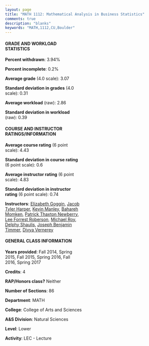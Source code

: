```yaml
---
layout: page
title: "MATH 1112: Mathematical Analysis in Business Statistics"
comments: true
description: "blanks"
keywords: "MATH,1112,CU,Boulder"
---
```

<head>
<script src="https://ajax.googleapis.com/ajax/libs/jquery/2.1.3/jquery.min.js"></script>
<script src="https://dl.dropboxusercontent.com/s/pc42nxpaw1ea4o9/highcharts.js?dl=0"></script>
<!-- <script src="../assets/js/highcharts.js"></script> -->
<style type="text/css">@font-face {
	font-family: "Bebas Neue";
	src: url(https://www.filehosting.org/file/details/544349/BebasNeue Regular.otf) format("opentype");
	}
	h1.Bebas { 
		font-family: "Bebas Neue", Verdana, Tahoma;
	}
</style>
</head>
<body>
	<div id="container" style="float: right; width: 45%; height: 88%; margin-left: 2.5%; margin-right: 2.5%;"></div>
	<script language="JavaScript">
		$(document).ready(function() {
		var chart = {type: 'column'};
		var title = {text: 'Grade Distribution'};
		var xAxis = {categories: ['A','B','C','D','F'],crosshair: true};
		var yAxis = {min: 0,title: {text: 'Percentage'}};
		var tooltip = {headerFormat: '<center><b><span style="font-size:20px">{point.key}</span></b></center>',
		               pointFormat: '<td style="padding:0"><b>{point.y:.1f}%</b></td>',
		               footerFormat: '</table>',shared: true,useHTML: true};
		var plotOptions = {column: {pointPadding: 0.0,borderWidth: 0}};  
		var credits = {enabled: false};var series= [{name: 'Percent',data: [39.77,38.62,14.59,4.18,2.85,]}];
		var json = {};
		json.chart = chart;
		json.title = title;
		json.tooltip = tooltip;
		json.xAxis = xAxis;
		json.yAxis = yAxis;  
		json.series = series;
		json.plotOptions = plotOptions;  
		json.credits = credits;
		$('#container').highcharts(json);
	});
	</script>
</body>
			   
#### GRADE AND WORKLOAD STATISTICS

**Percent withdrawn**: 3.94%

**Percent incomplete**: 0.2%

**Average grade** (4.0 scale): 3.07

**Standard deviation in grades** (4.0 scale): 0.31

**Average workload** (raw): 2.86

**Standard deviation in workload** (raw): 0.39

#### COURSE AND INSTRUCTOR RATINGS/INFORMATION

**Average course rating** (6 point scale): 4.43

**Standard deviation in course rating** (6 point scale): 0.6

**Average instructor rating** (6 point scale): 4.83

**Standard deviation in instructor rating** (6 point scale): 0.74

**Instructors**: <a href='../../instructors/Elizabeth_Goggin'>Elizabeth Goggin</a>, <a href='../../instructors/Jacob_Tyler_Harper'>Jacob Tyler Harper</a>, <a href='../../instructors/Kevin_Manley'>Kevin Manley</a>, <a href='../../instructors/Bahareh_Momken'>Bahareh Momken</a>, <a href='../../instructors/Patrick_Thaxton_Newberry'>Patrick Thaxton Newberry</a>, <a href='../../instructors/Lee_Forrest_Roberson'>Lee Forrest Roberson</a>, <a href='../../instructors/Michael_Roy'>Michael Roy</a>, <a href='../../instructors/Delphy_Shaulis'>Delphy Shaulis</a>, <a href='../../instructors/Joseph_Benjamin_Timmer'>Joseph Benjamin Timmer</a>, <a href='../../instructors/Divya_Vernerey'>Divya Vernerey</a>

#### GENERAL CLASS INFORMATION

**Years provided**: Fall 2014, Spring 2015, Fall 2015, Spring 2016, Fall 2016, Spring 2017

**Credits**: 4

**RAP/Honors class?** Neither

**Number of Sections**: 86

**Department**: MATH

**College**: College of Arts and Sciences

**A&S Division**: Natural Sciences

**Level**: Lower

**Activity**: LEC - Lecture
